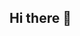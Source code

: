 ## Hi there 👋

<!--
**lumiini/Lumiini** is a ✨ _special_ ✨ repository because its `README.md` (this file) appears on your GitHub profile.

I don't have enough energy to do this.
pink pill = good
blue pill = bad
